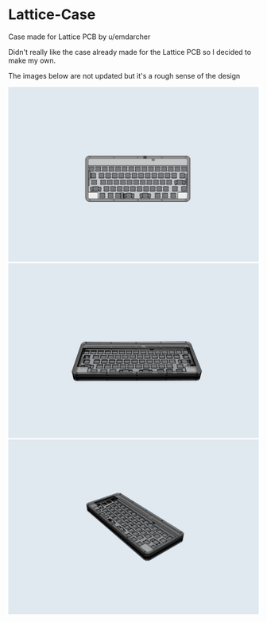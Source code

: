 # Lattice-Case
Case made for Lattice PCB by u/emdarcher

Didn't really like the case already made for the Lattice PCB so I decided to make my own.

The images below are not updated but it's a rough sense of the design


![Top image](https://github.com/HotSauce12/Lattice-Case/blob/master/Images/Top%20with%20edges.PNG)
![Slanted top image](https://github.com/HotSauce12/Lattice-Case/blob/master/Images/Slanted%20front%20view%20with%20edges.PNG)
![Slanted side image](https://github.com/HotSauce12/Lattice-Case/blob/master/Images/Slanted%20side%20view%20with%20edges.PNG)

